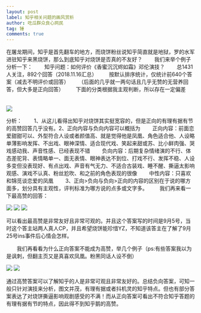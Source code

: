 ```yaml
---
layout: post
label: 知乎相关问题的画风赏析
author: 吃瓜群众良心网民
tag: 锤
comments: true
---
```



在屠龙期间，知乎是首先翻车的地方，而烧饼粉丝说知乎简直就是地狱，罗的水军进驻知乎来黑烧饼，那么到底知乎对烧饼是否真的不友好？
　　我们来举个例子分析一下：
　　知乎问题：如何评价《香蜜沉沉烬如霜》邓伦演技？
　　总1431人关注，892个回答（2018.11.16汇总）
　　按默认排序统计，仅统计前640个答案（减去不明评价或回答）
　　（后面的几乎就一两句话且几乎无赞的无营养回答，但大多是正向回答）
　　下面的分类根据我主观判断，所以存在一定偏差
　　

<img src="{{ site.baseurl }}/images/302154981.png">



分析：
　　1、从这儿看得出知乎对烧饼其实挺宽容的，但是正向的有理有据有节的高赞回答几乎没有。2、正向内容与负向内容可以概括为
　　正向内容：前面恋爱甜甜可以、外型符合人设或者颜值高、就是觉得他是凤凰、角色适合他、人设略单薄影响发挥、不出戏、眼神深情、适合现代戏、笑起来甜或苏、比小鲜肉强、哭戏感动我、声音性感、已经表现不错
　　负向内容：后期复杂情绪演的不行、体态差驼背、表情略单一、面无表情、眼神表达不到位、打戏不行、发挥不稳、人设多变但没表现好、有点出戏、声音有气无力、不适合古装戏、睡不醒、撕逼太影响观感、演戏不认真、粉丝尬吹、和之前的角色表现的很像
　　中性内容：只喜欢和锦觅谈恋爱的凤凰
　　3、正向>负向与负向>正向的内容的区别在于说的哪方面多，划分具有主观性，评判标准为哪方说的点多或文字多。
　　我们再来看一下最高赞的回答：

<img src="{{ site.baseurl }}/images/302155060.png">
<img src="{{ site.baseurl }}/images/302155071.png">
<img src="{{ site.baseurl }}/images/302155075.png">

可以看出最高赞是非常友好且非常可观的。并且这个答案写的时间是9月5号，当时这个答主站两人真人CP，并且希望烧饼能珍惜YZ，不知道该答主在了解了9月25号ins事件后心情会怎样。

　　我们再看看为什么正向答案不能成为高赞，举几个例子（ps:有些答案我以为是讽刺，但翻主页又是真喜欢凤凰。粉黑同话人设不倒）


<img src="{{ site.baseurl }}/images/302155347.png">
<img src="{{ site.baseurl }}/images/302155349.jpg">


通过高赞答案可以了解知乎的人是非常可观且非常友好的。总结负向答案，可知一般只针对演技来分析，图文并茂，有理有据或者抖机灵的知乎特点。但也有部分答案表达了对烧饼撕逼影响观剧感受的不满！而从正向答案可看出不符合知乎答题的有理有据有节的特点，因此得不到知乎鹅的高赞。

